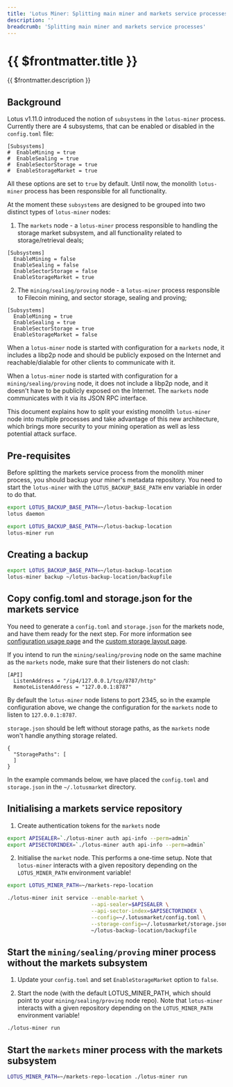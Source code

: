 ```yaml
---
title: 'Lotus Miner: Splitting main miner and markets service processes'
description: ''
breadcrumb: 'Splitting main miner and markets service processes'
---
```


# {{ $frontmatter.title }}

{{ $frontmatter.description }}

## Background

Lotus v1.11.0 introduced the notion of `subsystems` in the `lotus-miner` process. Currently there are 4 subsystems, that can be enabled or disabled in the `config.toml` file:

```
[Subsystems]
#  EnableMining = true
#  EnableSealing = true
#  EnableSectorStorage = true
#  EnableStorageMarket = true
```

All these options are set to `true` by default. Until now, the monolith `lotus-miner` process has been responsible for all functionality.

At the moment these `subsystems` are designed to be grouped into two distinct types of `lotus-miner` nodes:

1. The `markets` node - a `lotus-miner` process responsible to handling the storage market subsystem, and all functionality related to storage/retrieval deals;

```
[Subsystems]
  EnableMining = false
  EnableSealing = false
  EnableSectorStorage = false
  EnableStorageMarket = true
```

2. The `mining/sealing/proving` node - a `lotus-miner` process responsible to Filecoin mining, and sector storage, sealing and proving;

```
[Subsystems]
  EnableMining = true
  EnableSealing = true
  EnableSectorStorage = true
  EnableStorageMarket = false
```

When a `lotus-miner` node is started with configuration for a `markets` node, it includes a libp2p node and should be publicly exposed on the Internet and reachable/dialable for other clients to communicate with it.

When a `lotus-miner` node is started with configuration for a `mining/sealing/proving` node, it does not include a libp2p node, and it doesn't have to be publicly exposed on the Internet. The `markets` node communicates with it via its JSON RPC interface.

This document explains how to split your existing monolith `lotus-miner` node into multiple processes and take advantage of this new architecture, which brings more security to your mining operation as well as less potential attack surface.

## Pre-requisites

Before splitting the markets service process from the monolith miner process, you should backup your miner's metadata repository. You need to start the `lotus-miner` with the `LOTUS_BACKUP_BASE_PATH` env variable in order to do that.

```sh
export LOTUS_BACKUP_BASE_PATH=~/lotus-backup-location
lotus daemon
```

```sh
export LOTUS_BACKUP_BASE_PATH=~/lotus-backup-location
lotus-miner run
```

## Creating a backup

```sh
export LOTUS_BACKUP_BASE_PATH=~/lotus-backup-location
lotus-miner backup ~/lotus-backup-location/backupfile
```

## Copy config.toml and storage.json for the markets service

You need to generate a `config.toml` and `storage.json` for the markets node, and have them ready for the next step. For more information see [configuration usage page](https://docs.filecoin.io/get-started/lotus/configuration-and-advanced-usage/) and the [custom storage layout page](https://docs.filecoin.io/mine/lotus/custom-storage-layout/).

If you intend to run the `mining/sealing/proving` node on the same machine as the `markets` node, make sure that their listeners do not clash:
```
[API]
  ListenAddress = "/ip4/127.0.0.1/tcp/8787/http"
  RemoteListenAddress = "127.0.0.1:8787"
```

By default the `lotus-miner` node listens to port 2345, so in the example configuration above, we change the configuration for the `markets` node to listen to `127.0.0.1:8787`.

`storage.json` should be left without storage paths, as the `markets` node won't handle anything storage related.

```
{
  "StoragePaths": [
  ]
}
```

In the example commands below, we have placed the `config.toml` and `storage.json` in the `~/.lotusmarket` directory.

## Initialising a markets service repository

1. Create authentication tokens for the `markets` node

```sh
export APISEALER=`./lotus-miner auth api-info --perm=admin`
export APISECTORINDEX=`./lotus-miner auth api-info --perm=admin`
```

2. Initialise the `market` node. This performs a one-time setup. Note that `lotus-miner` interacts with a given repository depending on the `LOTUS_MINER_PATH` environment variable!

```sh
export LOTUS_MINER_PATH=~/markets-repo-location

./lotus-miner init service --enable-market \
                           --api-sealer=$APISEALER \
                           --api-sector-index=$APISECTORINDEX \
                           --config=~/.lotusmarket/config.toml \
                           --storage-config=~/.lotusmarket/storage.json \
                           ~/lotus-backup-location/backupfile
```

## Start the `mining/sealing/proving` miner process without the markets subsystem

1. Update your `config.toml` and set `EnableStorageMarket` option to `false`.

2. Start the node (with the default LOTUS_MINER_PATH, which should point to your `mining/sealing/proving` node repo). Note that `lotus-miner` interacts with a given repository depending on the `LOTUS_MINER_PATH` environment variable!

```sh
./lotus-miner run
```

## Start the `markets` miner process with the markets subsystem

```sh
LOTUS_MINER_PATH=~/markets-repo-location ./lotus-miner run
```
